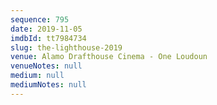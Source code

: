 ```yaml
---
sequence: 795
date: 2019-11-05
imdbId: tt7984734
slug: the-lighthouse-2019
venue: Alamo Drafthouse Cinema - One Loudoun
venueNotes: null
medium: null
mediumNotes: null
---
```

